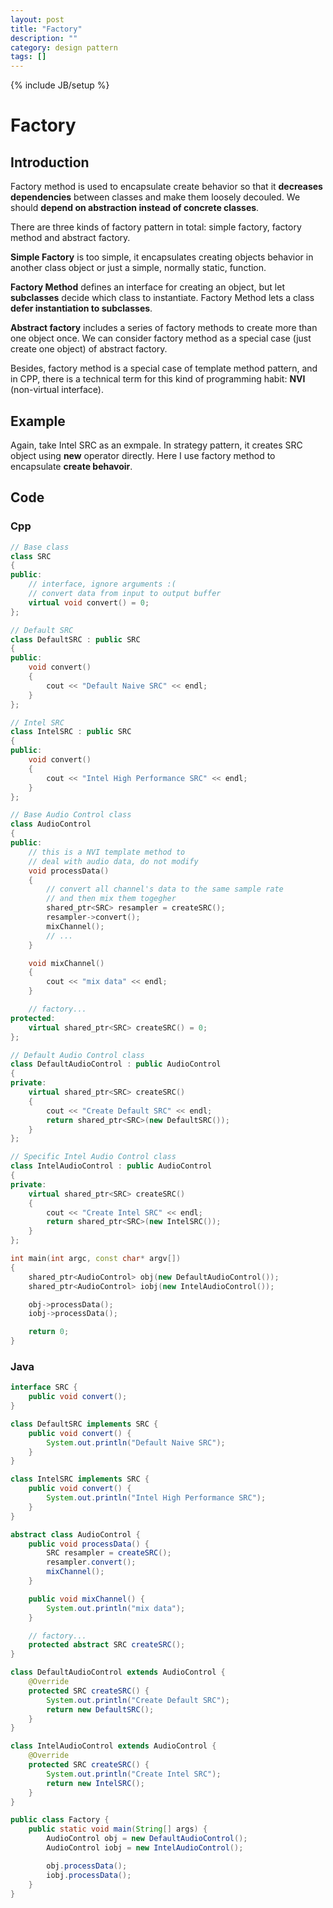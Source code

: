 ```yaml
---
layout: post
title: "Factory"
description: ""
category: design pattern
tags: []
---
```

{% include JB/setup %}


# Factory

## Introduction

Factory method is used to encapsulate create behavior so that it **decreases dependencies** between classes and make them loosely decouled. We should **depend on abstraction instead of concrete classes**.

There are three kinds of factory pattern in total: simple factory, factory method and abstract factory.

**Simple Factory** is too simple, it encapsulates creating objects behavior in another class object or just a simple, normally static, function.

**Factory Method** defines an interface for creating an object, but let **subclasses** decide which class to instantiate. Factory Method lets a class **defer instantiation to subclasses**. 

**Abstract factory** includes a series of factory methods to create more than one object once. We can consider factory method as a special case (just create one object) of abstract factory.

Besides, factory method is a special case of template method pattern, and in CPP, there is a technical term for this kind of programming habit: **NVI** (non-virtual interface).
 
## Example

Again, take Intel SRC as an exmpale. In strategy pattern, it creates SRC object using **new** operator directly. Here I use factory method to encapsulate **create behavoir**.

## Code

### Cpp

```cpp
// Base class
class SRC
{
public:
    // interface, ignore arguments :(
    // convert data from input to output buffer
    virtual void convert() = 0;
};

// Default SRC
class DefaultSRC : public SRC
{
public:
    void convert()
    {
        cout << "Default Naive SRC" << endl;
    }
};

// Intel SRC
class IntelSRC : public SRC
{
public:
    void convert()
    {
        cout << "Intel High Performance SRC" << endl;
    }
};

// Base Audio Control class
class AudioControl
{
public:
    // this is a NVI template method to
    // deal with audio data, do not modify
    void processData()
    {
        // convert all channel's data to the same sample rate
        // and then mix them togegher
        shared_ptr<SRC> resampler = createSRC();
        resampler->convert();
        mixChannel();
        // ...
    }

    void mixChannel()
    {
        cout << "mix data" << endl;
    }

    // factory...
protected:
    virtual shared_ptr<SRC> createSRC() = 0;
};

// Default Audio Control class
class DefaultAudioControl : public AudioControl
{
private:
    virtual shared_ptr<SRC> createSRC()
    {
        cout << "Create Default SRC" << endl;
        return shared_ptr<SRC>(new DefaultSRC());
    }
};

// Specific Intel Audio Control class
class IntelAudioControl : public AudioControl
{
private:
    virtual shared_ptr<SRC> createSRC()
    {
        cout << "Create Intel SRC" << endl;
        return shared_ptr<SRC>(new IntelSRC());
    }
};

int main(int argc, const char* argv[])
{
    shared_ptr<AudioControl> obj(new DefaultAudioControl());
    shared_ptr<AudioControl> iobj(new IntelAudioControl());

    obj->processData();
    iobj->processData();

    return 0;
}
```

### Java

```java
interface SRC {
	public void convert();
}

class DefaultSRC implements SRC {
	public void convert() {
		System.out.println("Default Naive SRC");
	}
}

class IntelSRC implements SRC {
	public void convert() {
		System.out.println("Intel High Performance SRC");
	}
}

abstract class AudioControl {
	public void processData() {
		SRC resampler = createSRC();
		resampler.convert();
		mixChannel();
	}

	public void mixChannel() {
		System.out.println("mix data");
	}

	// factory...
	protected abstract SRC createSRC();
}

class DefaultAudioControl extends AudioControl {
	@Override
	protected SRC createSRC() {
		System.out.println("Create Default SRC");
		return new DefaultSRC();
	}
}

class IntelAudioControl extends AudioControl {
	@Override
	protected SRC createSRC() {
		System.out.println("Create Intel SRC");
		return new IntelSRC();
	}
}

public class Factory {
	public static void main(String[] args) {
		AudioControl obj = new DefaultAudioControl();
		AudioControl iobj = new IntelAudioControl();

		obj.processData();
		iobj.processData();
	}
}
```
